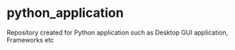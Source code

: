 # python_application 
Repository created for Python application such as 
Desktop GUI application, Frameworks etc
